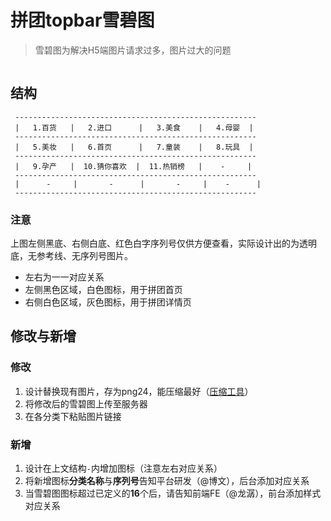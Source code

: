 # 拼团topbar雪碧图

> 雪碧图为解决H5端图片请求过多，图片过大的问题

<img src="http://img.miyabaobei.com/d1/p5/2017/05/09/2f/97/2f970607e4b8220febc428bd53e15ac0147844586.png" alt="">

## 结构

```
 ------------------------------------------------------
 |   1.百货   |   2.进口      |   3.美食    |   4.母婴  |
 ------------------------------------------------------
 |   5.美妆   |   6.首页      |   7.童装    |   8.玩具  |
 ------------------------------------------------------
 |   9.孕产   |  10.猜你喜欢  |  11.热销榜   |    -     |
 ------------------------------------------------------
 |      -     |       -      |       -     |    -      |
 ------------------------------------------------------
```

### 注意

上图左侧黑底、右侧白底、红色白字序列号仅供方便查看，实际设计出的为透明底，无参考线、无序列号图片。

- 左右为一一对应关系
- 左侧黑色区域，白色图标，用于拼团首页
- 右侧白色区域，灰色图标，用于拼团详情页

## 修改与新增

### 修改

1. 设计替换现有图片，存为png24，能压缩最好（[压缩工具](https://tinypng.com/)）
2. 将修改后的雪碧图上传至服务器
3. 在各分类下粘贴图片链接

### 新增

1. 设计在上文结构`-`内增加图标（注意左右对应关系）
2. 将新增图标**分类名称**与**序列号**告知平台研发（@博文），后台添加对应关系
3. 当雪碧图图标超过已定义的**16**个后，请告知前端FE（@龙潺），前台添加样式对应关系

